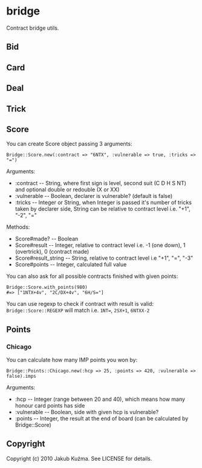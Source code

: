# bridge

Contract bridge utils.

## Bid

## Card

## Deal

## Trick

## Score

You can create Score object passing 3 arguments:
```
Bridge::Score.new(:contract => "6NTX", :vulnerable => true, :tricks => "=")
```

Arguments:

* :contract -- String, where first sign is level, second suit (C D H S NT) and optional double or redouble (X or XX)
* :vulnerable -- Boolean, declarer is vulnerable? (default is false)
* :tricks -- Integer or String, when Integer is passed it's number of tricks taken by declarer side, String can be relative to contract level i.e. "+1", "-2", "="

Methods:

* Score#made? -- Boolean
* Score#result -- Integer, relative to contract level i.e. -1 (one down), 1 (overtrick), 0 (contract made)
* Score#result_string -- String, relative to contract level i.e "+1", "=", "-3"
* Score#points -- Integer, calculated full value

You can also ask for all possible contracts finished with given points:
```
Bridge::Score.with_points(980)
#=> ["1NTX+4v", "2C/DX+4v", "6H/S="]
```

You can use regexp to check if contract with result is valid:
`Bridge::Score::REGEXP` will match i.e. `1NT=`, `2SX+1`, `6NTXX-2`

## Points

### Chicago

You can calculate how many IMP points you won by:
```
Bridge::Points::Chicago.new(:hcp => 25, :points => 420, :vulnerable => false).imps
```

Arguments:

* :hcp -- Integer (range between 20 and 40), which means how many honour card points has side
* :vulnerable -- Boolean, side with given hcp is vulnerable?
* :points -- Integer, the result at the end of board (can be calculated by Bridge::Score)

## Copyright

Copyright (c) 2010 Jakub Kuźma. See LICENSE for details.
